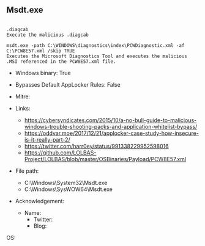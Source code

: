 ## Msdt.exe
```

.diagcab
Execute the malicious .diagcab

msdt.exe -path C:\WINDOWS\diagnostics\index\PCWDiagnostic.xml -af C:\PCW8E57.xml /skip TRUE
Executes the Microsoft Diagnostics Tool and executes the malicious .MSI referenced in the PCW8E57.xml file.
```
* Windows binary: True   
* Bypasses Default AppLocker Rules: False   
* Mitre: []()   
   
* Links:   
  * https://cybersyndicates.com/2015/10/a-no-bull-guide-to-malicious-windows-trouble-shooting-packs-and-application-whitelist-bypass/
  * https://oddvar.moe/2017/12/21/applocker-case-study-how-insecure-is-it-really-part-2/
  * https://twitter.com/harr0ey/status/991338229952598016
  * https://github.com/LOLBAS-Project/LOLBAS/blob/master/OSBinaries/Payload/PCW8E57.xml
   
* File path:   
  * C:\Windows\System32\Msdt.exe
  * C:\Windows\SysWOW64\Msdt.exe
   
* Acknowledgement:   
  * Name: 
    * Twitter: [](https://twitter.com/)
    * Blog: 
   
OS:  
